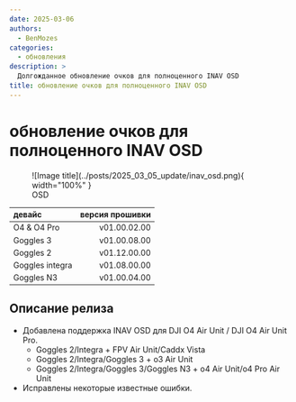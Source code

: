 ```yaml
---
date: 2025-03-06
authors:
  - BenMozes
categories:
  - обновления
description: >
  Долгожданное обновление очков для полноценного INAV OSD
title: обновление очков для полноценного INAV OSD
---
```


# обновление очков для полноценного INAV OSD

<figure markdown="span">
  ![Image title](../posts/2025_03_05_update/inav_osd.png){ width="100%" }
  <figcaption>OSD</figcaption>
</figure>

| **девайс**      | **версия прошивки** |
|:----------------|--------------------:|
| O4 & O4 Pro     | v01.00.02.00        |
| Goggles 3       | v01.00.08.00        |
| Goggles 2       | v01.12.00.00        |
| Goggles integra | v01.08.00.00        |
| Goggles N3      | v01.00.04.00        |

## Описание релиза

* Добавлена поддержка INAV OSD для DJI O4 Air Unit / DJI O4 Air Unit Pro.
    * Goggles 2/Integra + FPV Air Unit/Caddx Vista
    * Goggles 2/Integra/Goggles 3 + o3 Air Unit
    * Goggles 2/Integra/Goggles 3/Goggles N3 + o4 Air Unit/o4 Pro Air Unit
* Исправлены некоторые известные ошибки.

